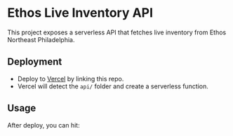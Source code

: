 # Ethos Live Inventory API

This project exposes a serverless API that fetches live inventory
from Ethos Northeast Philadelphia.

## Deployment

- Deploy to [Vercel](https://vercel.com) by linking this repo.
- Vercel will detect the `api/` folder and create a serverless function.

## Usage

After deploy, you can hit:
